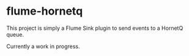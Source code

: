 flume-hornetq
=============

This project is simply a Flume Sink plugin to send events to a HornetQ queue.


Currently a work in progress.
